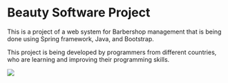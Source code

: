 # Beauty Software Project

This is a project of a web system for Barbershop management 
that is being done using Spring framework, Java, and Bootstrap.

This project is being developed by programmers from different countries, 
who are learning and improving their programming skills.

![](https://github.com/JoseAdemar/Beauty-Software-Project/blob/0bedad1088ab87c9097c2b13f45620259ca6d6cf/Gift%20letter%20man.gif)
